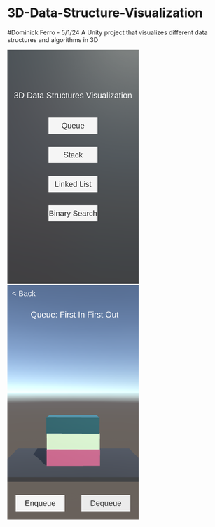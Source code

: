 # 3D-Data-Structure-Visualization
#Dominick Ferro - 5/1/24
A Unity project that visualizes different data structures and algorithms in 3D


<img src="Screenshots/img1.png" width="300"> <br>
<img src="Screenshots/img2.png" width="300">
